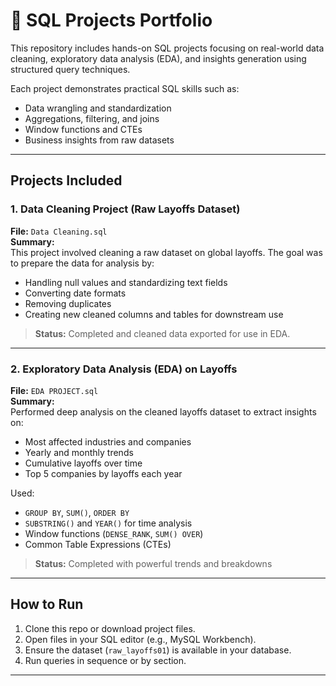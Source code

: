 # 🧠 SQL Projects Portfolio

 This repository includes hands-on SQL projects focusing on real-world data cleaning, exploratory data analysis (EDA), and insights generation using structured query techniques.

Each project demonstrates practical SQL skills such as:
- Data wrangling and standardization
- Aggregations, filtering, and joins
- Window functions and CTEs
- Business insights from raw datasets

---

##  Projects Included

### 1.  Data Cleaning Project (Raw Layoffs Dataset)

**File:** `Data Cleaning.sql`  
**Summary:**  
This project involved cleaning a raw dataset on global layoffs. The goal was to prepare the data for analysis by:
- Handling null values and standardizing text fields
- Converting date formats
- Removing duplicates
- Creating new cleaned columns and tables for downstream use

>  **Status:** Completed and cleaned data exported for use in EDA.

---

### 2.  Exploratory Data Analysis (EDA) on Layoffs

**File:** `EDA PROJECT.sql`  
**Summary:**  
Performed deep analysis on the cleaned layoffs dataset to extract insights on:
- Most affected industries and companies
- Yearly and monthly trends
- Cumulative layoffs over time
- Top 5 companies by layoffs each year

Used:
- `GROUP BY`, `SUM()`, `ORDER BY`
- `SUBSTRING()` and `YEAR()` for time analysis
- Window functions (`DENSE_RANK`, `SUM() OVER`)
- Common Table Expressions (CTEs)

>  **Status:** Completed with powerful trends and breakdowns

---

## How to Run

1. Clone this repo or download project files.
2. Open files in your SQL editor (e.g., MySQL Workbench).
3. Ensure the dataset (`raw_layoffs01`) is available in your database.
4. Run queries in sequence or by section.

---





